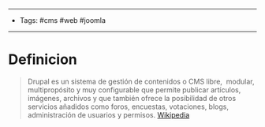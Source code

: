 
---
- Tags: #cms #web #joomla 
---
# Definicion
> Drupal es un sistema de gestión de contenidos o CMS libre, ​ modular, multipropósito y muy configurable que permite publicar artículos, imágenes, archivos y que también ofrece la posibilidad de otros servicios añadidos como foros, encuestas, votaciones, blogs, administración de usuarios y permisos. [Wikipedia](https://es.wikipedia.org/wiki/Drupal)


